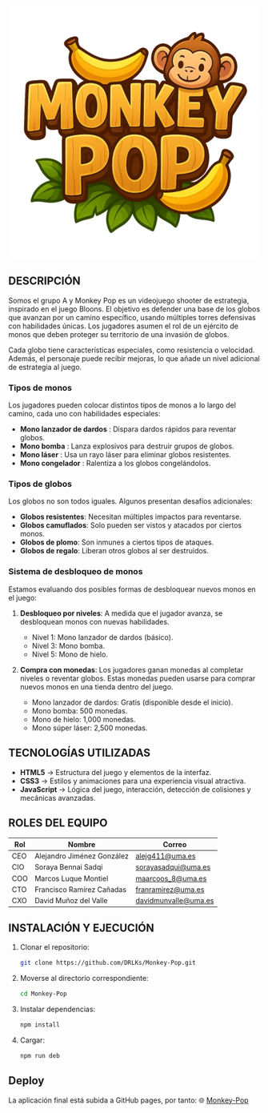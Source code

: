 ![Título](./src/assets/images/tituloJuego.webp)

## DESCRIPCIÓN
Somos el grupo A y Monkey Pop es un videojuego shooter de estrategia, inspirado en el juego Bloons. El objetivo es defender una base de los globos que avanzan por un camino específico, usando múltiples torres defensivas con habilidades únicas. Los jugadores asumen el rol de un ejército de monos que deben proteger su territorio de una invasión de globos.

Cada globo tiene características especiales, como resistencia o velocidad. Además, el personaje puede recibir mejoras, lo que añade un nivel adicional de estrategia al juego.

### **Tipos de monos** 
Los jugadores pueden colocar distintos tipos de monos a lo largo del camino, cada uno con habilidades especiales:
- **Mono lanzador de dardos** : Dispara dardos rápidos para reventar globos.
- **Mono bomba** : Lanza explosivos para destruir grupos de globos.
- **Mono láser** : Usa un rayo láser para eliminar globos resistentes.
- **Mono congelador** : Ralentiza a los globos congelándolos.

### **Tipos de globos** 
Los globos no son todos iguales. Algunos presentan desafíos adicionales:
- **Globos resistentes**: Necesitan múltiples impactos para reventarse.
- **Globos camuflados**: Solo pueden ser vistos y atacados por ciertos monos.
- **Globos de plomo**: Son inmunes a ciertos tipos de ataques.
- **Globos de regalo**: Liberan otros globos al ser destruidos.

### **Sistema de desbloqueo de monos** 
Estamos evaluando dos posibles formas de desbloquear nuevos monos en el juego:
1) **Desbloqueo por niveles**: A medida que el jugador avanza, se desbloquean monos con nuevas habilidades.
   - Nivel 1: Mono lanzador de dardos (básico).
   - Nivel 3: Mono bomba.
   - Nivel 5: Mono de hielo.

2) **Compra con monedas**: Los jugadores ganan monedas al completar niveles o reventar globos. Estas monedas pueden usarse para comprar nuevos monos en una tienda dentro del juego.
   - Mono lanzador de dardos: Gratis (disponible desde el inicio).
   - Mono bomba: 500 monedas.
   - Mono de hielo: 1,000 monedas.
   - Mono súper láser: 2,500 monedas.

## TECNOLOGÍAS UTILIZADAS 
- **HTML5** → Estructura del juego y elementos de la interfaz.
- **CSS3** → Estilos y animaciones para una experiencia visual atractiva.
- **JavaScript** → Lógica del juego, interacción, detección de colisiones y mecánicas avanzadas.

## ROLES DEL EQUIPO 
| Rol  | Nombre | Correo |
|------|--------------------------|--------------------------|
| CEO  | Alejandro Jiménez González | alejg411@uma.es |
| CIO  | Soraya Bennai Sadqi | sorayasadqui@uma.es |
| COO  | Marcos Luque Montiel | maarcoos_8@uma.es |
| CTO  | Francisco Ramírez Cañadas | franramirez@uma.es |
| CXO  | David Muñoz del Valle | davidmunvalle@uma.es |

## INSTALACIÓN Y EJECUCIÓN 
1. Clonar el repositorio:
   ```sh
   git clone https://github.com/DRLKs/Monkey-Pop.git
   
2. Moverse al directorio correspondiente:
   ```sh
   cd Monkey-Pop

3. Instalar dependencias:
   ```sh
   npm install

4. Cargar:
   ```sh
   npm run deb

## Deploy
La aplicación final está subida a GitHub pages, por tanto:
🌐 [Monkey-Pop](drlks.github.io/Monkey-Pop/#/)  



